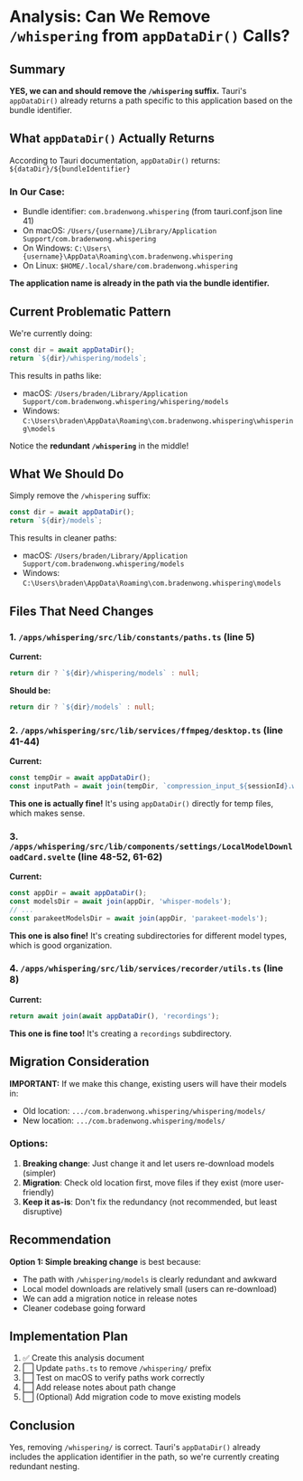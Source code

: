 # Analysis: Can We Remove `/whispering` from `appDataDir()` Calls?

## Summary
**YES, we can and should remove the `/whispering` suffix.** Tauri's `appDataDir()` already returns a path specific to this application based on the bundle identifier.

## What `appDataDir()` Actually Returns

According to Tauri documentation, `appDataDir()` returns: `${dataDir}/${bundleIdentifier}`

### In Our Case:
- Bundle identifier: `com.bradenwong.whispering` (from tauri.conf.json line 41)
- On macOS: `/Users/{username}/Library/Application Support/com.bradenwong.whispering`
- On Windows: `C:\Users\{username}\AppData\Roaming\com.bradenwong.whispering`
- On Linux: `$HOME/.local/share/com.bradenwong.whispering`

**The application name is already in the path via the bundle identifier.**

## Current Problematic Pattern

We're currently doing:
```typescript
const dir = await appDataDir();
return `${dir}/whispering/models`;
```

This results in paths like:
- macOS: `/Users/braden/Library/Application Support/com.bradenwong.whispering/whispering/models`
- Windows: `C:\Users\braden\AppData\Roaming\com.bradenwong.whispering\whispering\models`

Notice the **redundant `/whispering`** in the middle!

## What We Should Do

Simply remove the `/whispering` suffix:
```typescript
const dir = await appDataDir();
return `${dir}/models`;
```

This results in cleaner paths:
- macOS: `/Users/braden/Library/Application Support/com.bradenwong.whispering/models`
- Windows: `C:\Users\braden\AppData\Roaming\com.bradenwong.whispering\models`

## Files That Need Changes

### 1. `/apps/whispering/src/lib/constants/paths.ts` (line 5)
**Current:**
```typescript
return dir ? `${dir}/whispering/models` : null;
```
**Should be:**
```typescript
return dir ? `${dir}/models` : null;
```

### 2. `/apps/whispering/src/lib/services/ffmpeg/desktop.ts` (line 41-44)
**Current:**
```typescript
const tempDir = await appDataDir();
const inputPath = await join(tempDir, `compression_input_${sessionId}.wav`);
```
**This one is actually fine!** It's using `appDataDir()` directly for temp files, which makes sense.

### 3. `/apps/whispering/src/lib/components/settings/LocalModelDownloadCard.svelte` (line 48-52, 61-62)
**Current:**
```typescript
const appDir = await appDataDir();
const modelsDir = await join(appDir, 'whisper-models');
// ...
const parakeetModelsDir = await join(appDir, 'parakeet-models');
```
**This one is also fine!** It's creating subdirectories for different model types, which is good organization.

### 4. `/apps/whispering/src/lib/services/recorder/utils.ts` (line 8)
**Current:**
```typescript
return await join(await appDataDir(), 'recordings');
```
**This one is fine too!** It's creating a `recordings` subdirectory.

## Migration Consideration

**IMPORTANT:** If we make this change, existing users will have their models in:
- Old location: `.../com.bradenwong.whispering/whispering/models/`
- New location: `.../com.bradenwong.whispering/models/`

### Options:
1. **Breaking change**: Just change it and let users re-download models (simpler)
2. **Migration**: Check old location first, move files if they exist (more user-friendly)
3. **Keep it as-is**: Don't fix the redundancy (not recommended, but least disruptive)

## Recommendation

**Option 1: Simple breaking change** is best because:
- The path with `/whispering/models` is clearly redundant and awkward
- Local model downloads are relatively small (users can re-download)
- We can add a migration notice in release notes
- Cleaner codebase going forward

## Implementation Plan

1. ✅ Create this analysis document
2. ⬜ Update `paths.ts` to remove `/whispering/` prefix
3. ⬜ Test on macOS to verify paths work correctly
4. ⬜ Add release notes about path change
5. ⬜ (Optional) Add migration code to move existing models

## Conclusion

Yes, removing `/whispering/` is correct. Tauri's `appDataDir()` already includes the application identifier in the path, so we're currently creating redundant nesting.
